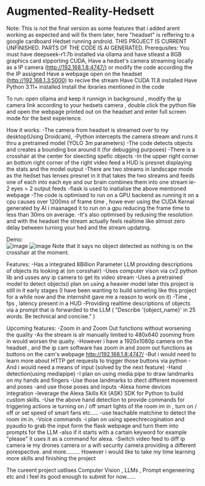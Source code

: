 # Augmented-Reality-Hedsett
Note: This is not the final version as some features that i added arent working as expected and will fix them later, here "headset" is reffering to a google cardboard Hedset running android. THIS PROJECT IS CURRENT UNFINISHED. PARTS OF THE CODE IS AI GENERATED.
Prerequsites: You must have deepseek-r1:7b installed via ollama and have stleast a 8GB graphics card stpporting CUDA, 
              Have a hedset's camera streaming locally as a IP camera (http://192.168.1.8:4747/) or modify the code according the the IP assigned
              Have a webpage open on the headset (http://192.168.1.3:5000) to recive the stream
              Have CUDA 11.8 installed
              Have Python 3.11+ installed
              Install the ibraries mentioned in the code

To run: open ollama and keep it runnign in background , modify the ip camera link according to your hedsets camera , double click the python file and open the webpage printed out on the headset and enter full screen mode for the best experience.

How it works:
-The camera from headset is streamed over to my desktop(Using Droidcam),
-Python intercepts the camera stream and runs it thru a pretrained model (YOLO 3m parameters)
-The code detects objects and creates a bounding box around it (for debugging purposes)
-There is a crosshair at the center for sleecting spefic objects
-In the upper right corner an bottom right corner of the right video feed a HUD is presnet displaying the stats and the model output
-There are two streams in landscape mode as the hedset has lenses presnet in it that takes the two streams and feeds one of each into each eye and our brain combines them into one stream ie- 2 eyes = 2 output feeds
-flask is used to inatialise the above mentioned webpage
-The code is optimised to run on a GPU backend as running it on a cpu causes over 1200ms of frame time , howe ever using the CUDA Kernal generated by AI i maanaged it to run on a gpu reducing the frame time to less than 30ms on average.
-It's also optimised by redusing the resolution and with the headset the stream actually feels realtime like almost zero delay between turning your hed and the stream updating.

Demo:  
![image](https://github.com/user-attachments/assets/ac56e92c-f4e4-4a48-95db-3336a6fafa7e)
![image](https://github.com/user-attachments/assets/c8048f65-3b66-4e90-a547-e761b123a846)
Note that it says no object detected as nothing is on the crosshair at the moment.

Features:
-Has a integrated 8Billion Parameter LLM providing descriptions of objects its looking at (on corsshair)
-Uses computer vison via cv2 python lib and usses any ip camera to get its video stream
-Uses a pretrained model to detect objects(i plan on using a heavier model later this project is still in it early stages (I have been wanting to build someting like this project for a while now and the internshit gave me a reason to work on it)
-Time , fps , latency present in a HUD 
-Providing realtime descriptions of objects via a prompt that is forwarded to the LLM ( "Describe '{object_name}' in 25 words. Be technical and concise." )

Upcoming features:
-Zoom in and Zoom Out functions without worsening the quality
     -As the stream is alr manually limited to 480x640 zooming from in would worsen the quaity.
     -However i have a 1920x1080p camera on the headset , and the ip cam software has zoom in and zoom out functions as buttons on the cam's webpage http://192.168.1.8:4747/
     -But i would need to learn more about HTTP get requests to trigger those buttons via python
     -And i would need a means of input (solved by the next feature)
-Hand detection(using mediapipe)
     -I plan on using media pipe to draw landmarks on my hands and fingers
     -Use those landmarks to dtect different movement and poses
     -and use those poses and inputs
-Alexa home devices integration
     -leverage the Alexa Skills Kit (ASK) SDK for Python to build custom skills.
     -Use the above hand detection to provide commands for triggering actions ie turning on / off smart lights of the room im in , turn on / off or set speed of smart fans etc.....
     -use teachable matchine to detect the room im in.
-Voice commands
     -i plan on using speechrecogination and pyaudio to grab the input form the flask webpage and turn them into prompts for the LLM
     -also if it starts with a cartain keyword for example "please" it uses it as a command for alexa.
-Switch video feed to diff ip camera ie my drones camera or a wifi security camera providing a different porespective.
and more......... However i would like to take my time learning more skills and finishing the project

The cureent project ustlises Computer Vision , LLMs , Prompt engeneering etc and i feel its good enough to submit for now......


              
   
